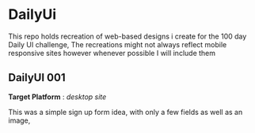 # DailyUi
This repo holds recreation of web-based designs i create for the 100 day Daily UI challenge, The recreations might not always reflect mobile responsive sites however whenever possible I will include them

## DailyUI 001
__Target Platform__ : _desktop site_

This was a simple sign up form idea, with only a few fields as well as an image,